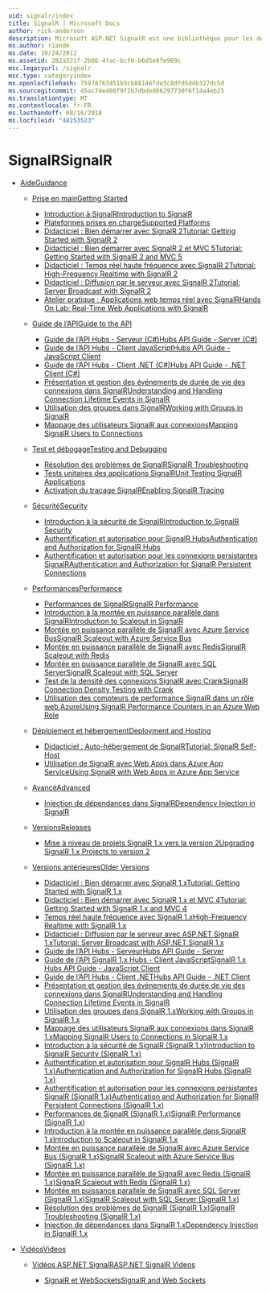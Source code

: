 ```yaml
---
uid: signalr/index
title: SignalR | Microsoft Docs
author: rick-anderson
description: Microsoft ASP.NET SignalR est une bibliothèque pour les développeurs ASP.NET qui simplifie le processus d’ajout de fonctionnalités web en temps réel à vos applications.
ms.author: riande
ms.date: 10/24/2012
ms.assetid: 282a521f-2b86-4fac-bcf6-b6d5e0fe969c
msc.legacyurl: /signalr
msc.type: categoryindex
ms.openlocfilehash: 75978763451b3cb88146fde3c8dfd5d4b327dc5d
ms.sourcegitcommit: 45ac74e400f9f2b7dbded66297730f6f14a4eb25
ms.translationtype: MT
ms.contentlocale: fr-FR
ms.lasthandoff: 08/16/2018
ms.locfileid: "48253523"
---
```

<a name="signalr"></a><span data-ttu-id="01d4b-103">SignalR</span><span class="sxs-lookup"><span data-stu-id="01d4b-103">SignalR</span></span>
====================
- [<span data-ttu-id="01d4b-104">Aide</span><span class="sxs-lookup"><span data-stu-id="01d4b-104">Guidance</span></span>](overview/index.md)

    - [<span data-ttu-id="01d4b-105">Prise en main</span><span class="sxs-lookup"><span data-stu-id="01d4b-105">Getting Started</span></span>](overview/getting-started/index.md)

        - [<span data-ttu-id="01d4b-106">Introduction à SignalR</span><span class="sxs-lookup"><span data-stu-id="01d4b-106">Introduction to SignalR</span></span>](overview/getting-started/introduction-to-signalr.md)
        - [<span data-ttu-id="01d4b-107">Plateformes prises en charge</span><span class="sxs-lookup"><span data-stu-id="01d4b-107">Supported Platforms</span></span>](overview/getting-started/supported-platforms.md)
        - [<span data-ttu-id="01d4b-108">Didacticiel : Bien démarrer avec SignalR 2</span><span class="sxs-lookup"><span data-stu-id="01d4b-108">Tutorial: Getting Started with SignalR 2</span></span>](overview/getting-started/tutorial-getting-started-with-signalr.md)
        - [<span data-ttu-id="01d4b-109">Didacticiel : Bien démarrer avec SignalR 2 et MVC 5</span><span class="sxs-lookup"><span data-stu-id="01d4b-109">Tutorial: Getting Started with SignalR 2 and MVC 5</span></span>](overview/getting-started/tutorial-getting-started-with-signalr-and-mvc.md)
        - [<span data-ttu-id="01d4b-110">Didacticiel : Temps réel haute fréquence avec SignalR 2</span><span class="sxs-lookup"><span data-stu-id="01d4b-110">Tutorial: High-Frequency Realtime with SignalR 2</span></span>](overview/getting-started/tutorial-high-frequency-realtime-with-signalr.md)
        - [<span data-ttu-id="01d4b-111">Didacticiel : Diffusion par le serveur avec SignalR 2</span><span class="sxs-lookup"><span data-stu-id="01d4b-111">Tutorial: Server Broadcast with SignalR 2</span></span>](overview/getting-started/tutorial-server-broadcast-with-signalr.md)
        - [<span data-ttu-id="01d4b-112">Atelier pratique : Applications web temps réel avec SignalR</span><span class="sxs-lookup"><span data-stu-id="01d4b-112">Hands On Lab: Real-Time Web Applications with SignalR</span></span>](overview/getting-started/real-time-web-applications-with-signalr.md)
    - [<span data-ttu-id="01d4b-113">Guide de l’API</span><span class="sxs-lookup"><span data-stu-id="01d4b-113">Guide to the API</span></span>](overview/guide-to-the-api/index.md)

        - [<span data-ttu-id="01d4b-114">Guide de l’API Hubs - Serveur (C#)</span><span class="sxs-lookup"><span data-stu-id="01d4b-114">Hubs API Guide - Server (C#)</span></span>](overview/guide-to-the-api/hubs-api-guide-server.md)
        - [<span data-ttu-id="01d4b-115">Guide de l’API Hubs - Client JavaScript</span><span class="sxs-lookup"><span data-stu-id="01d4b-115">Hubs API Guide - JavaScript Client</span></span>](overview/guide-to-the-api/hubs-api-guide-javascript-client.md)
        - [<span data-ttu-id="01d4b-116">Guide de l’API Hubs - Client .NET (C#)</span><span class="sxs-lookup"><span data-stu-id="01d4b-116">Hubs API Guide - .NET Client (C#)</span></span>](overview/guide-to-the-api/hubs-api-guide-net-client.md)
        - [<span data-ttu-id="01d4b-117">Présentation et gestion des événements de durée de vie des connexions dans SignalR</span><span class="sxs-lookup"><span data-stu-id="01d4b-117">Understanding and Handling Connection Lifetime Events in SignalR</span></span>](overview/guide-to-the-api/handling-connection-lifetime-events.md)
        - [<span data-ttu-id="01d4b-118">Utilisation des groupes dans SignalR</span><span class="sxs-lookup"><span data-stu-id="01d4b-118">Working with Groups in SignalR</span></span>](overview/guide-to-the-api/working-with-groups.md)
        - [<span data-ttu-id="01d4b-119">Mappage des utilisateurs SignalR aux connexions</span><span class="sxs-lookup"><span data-stu-id="01d4b-119">Mapping SignalR Users to Connections</span></span>](overview/guide-to-the-api/mapping-users-to-connections.md)
    - [<span data-ttu-id="01d4b-120">Test et débogage</span><span class="sxs-lookup"><span data-stu-id="01d4b-120">Testing and Debugging</span></span>](overview/testing-and-debugging/index.md)

        - [<span data-ttu-id="01d4b-121">Résolution des problèmes de SignalR</span><span class="sxs-lookup"><span data-stu-id="01d4b-121">SignalR Troubleshooting</span></span>](overview/testing-and-debugging/troubleshooting.md)
        - [<span data-ttu-id="01d4b-122">Tests unitaires des applications SignalR</span><span class="sxs-lookup"><span data-stu-id="01d4b-122">Unit Testing SignalR Applications</span></span>](overview/testing-and-debugging/unit-testing-signalr-applications.md)
        - [<span data-ttu-id="01d4b-123">Activation du traçage SignalR</span><span class="sxs-lookup"><span data-stu-id="01d4b-123">Enabling SignalR Tracing</span></span>](overview/testing-and-debugging/enabling-signalr-tracing.md)
    - [<span data-ttu-id="01d4b-124">Sécurité</span><span class="sxs-lookup"><span data-stu-id="01d4b-124">Security</span></span>](overview/security/index.md)

        - [<span data-ttu-id="01d4b-125">Introduction à la sécurité de SignalR</span><span class="sxs-lookup"><span data-stu-id="01d4b-125">Introduction to SignalR Security</span></span>](overview/security/introduction-to-security.md)
        - [<span data-ttu-id="01d4b-126">Authentification et autorisation pour SignalR Hubs</span><span class="sxs-lookup"><span data-stu-id="01d4b-126">Authentication and Authorization for SignalR Hubs</span></span>](overview/security/hub-authorization.md)
        - [<span data-ttu-id="01d4b-127">Authentification et autorisation pour les connexions persistantes SignalR</span><span class="sxs-lookup"><span data-stu-id="01d4b-127">Authentication and Authorization for SignalR Persistent Connections</span></span>](overview/security/persistent-connection-authorization.md)
    - [<span data-ttu-id="01d4b-128">Performances</span><span class="sxs-lookup"><span data-stu-id="01d4b-128">Performance</span></span>](overview/performance/index.md)

        - [<span data-ttu-id="01d4b-129">Performances de SignalR</span><span class="sxs-lookup"><span data-stu-id="01d4b-129">SignalR Performance</span></span>](overview/performance/signalr-performance.md)
        - [<span data-ttu-id="01d4b-130">Introduction à la montée en puissance parallèle dans SignalR</span><span class="sxs-lookup"><span data-stu-id="01d4b-130">Introduction to Scaleout in SignalR</span></span>](overview/performance/scaleout-in-signalr.md)
        - [<span data-ttu-id="01d4b-131">Montée en puissance parallèle de SignalR avec Azure Service Bus</span><span class="sxs-lookup"><span data-stu-id="01d4b-131">SignalR Scaleout with Azure Service Bus</span></span>](overview/performance/scaleout-with-windows-azure-service-bus.md)
        - [<span data-ttu-id="01d4b-132">Montée en puissance parallèle de SignalR avec Redis</span><span class="sxs-lookup"><span data-stu-id="01d4b-132">SignalR Scaleout with Redis</span></span>](overview/performance/scaleout-with-redis.md)
        - [<span data-ttu-id="01d4b-133">Montée en puissance parallèle de SignalR avec SQL Server</span><span class="sxs-lookup"><span data-stu-id="01d4b-133">SignalR Scaleout with SQL Server</span></span>](overview/performance/scaleout-with-sql-server.md)
        - [<span data-ttu-id="01d4b-134">Test de la densité des connexions SignalR avec Crank</span><span class="sxs-lookup"><span data-stu-id="01d4b-134">SignalR Connection Density Testing with Crank</span></span>](overview/performance/signalr-connection-density-testing-with-crank.md)
        - [<span data-ttu-id="01d4b-135">Utilisation des compteurs de performance SignalR dans un rôle web Azure</span><span class="sxs-lookup"><span data-stu-id="01d4b-135">Using SignalR Performance Counters in an Azure Web Role</span></span>](overview/performance/using-signalr-performance-counters-in-an-azure-web-role.md)
    - [<span data-ttu-id="01d4b-136">Déploiement et hébergement</span><span class="sxs-lookup"><span data-stu-id="01d4b-136">Deployment and Hosting</span></span>](overview/deployment/index.md)

        - [<span data-ttu-id="01d4b-137">Didacticiel : Auto-hébergement de SignalR</span><span class="sxs-lookup"><span data-stu-id="01d4b-137">Tutorial: SignalR Self-Host</span></span>](overview/deployment/tutorial-signalr-self-host.md)
        - [<span data-ttu-id="01d4b-138">Utilisation de SignalR avec Web Apps dans Azure App Service</span><span class="sxs-lookup"><span data-stu-id="01d4b-138">Using SignalR with Web Apps in Azure App Service</span></span>](overview/deployment/using-signalr-with-azure-web-sites.md)
    - [<span data-ttu-id="01d4b-139">Avancé</span><span class="sxs-lookup"><span data-stu-id="01d4b-139">Advanced</span></span>](overview/advanced/index.md)

        - [<span data-ttu-id="01d4b-140">Injection de dépendances dans SignalR</span><span class="sxs-lookup"><span data-stu-id="01d4b-140">Dependency Injection in SignalR</span></span>](overview/advanced/dependency-injection.md)
    - [<span data-ttu-id="01d4b-141">Versions</span><span class="sxs-lookup"><span data-stu-id="01d4b-141">Releases</span></span>](overview/releases/index.md)

        - [<span data-ttu-id="01d4b-142">Mise à niveau de projets SignalR 1.x vers la version 2</span><span class="sxs-lookup"><span data-stu-id="01d4b-142">Upgrading SignalR 1.x Projects to version 2</span></span>](overview/releases/upgrading-signalr-1x-projects-to-20.md)
    - [<span data-ttu-id="01d4b-143">Versions antérieures</span><span class="sxs-lookup"><span data-stu-id="01d4b-143">Older Versions</span></span>](overview/older-versions/index.md)

        - [<span data-ttu-id="01d4b-144">Didacticiel : Bien démarrer avec SignalR 1.x</span><span class="sxs-lookup"><span data-stu-id="01d4b-144">Tutorial: Getting Started with SignalR 1.x</span></span>](overview/older-versions/tutorial-getting-started-with-signalr.md)
        - [<span data-ttu-id="01d4b-145">Didacticiel : Bien démarrer avec SignalR 1.x et MVC 4</span><span class="sxs-lookup"><span data-stu-id="01d4b-145">Tutorial: Getting Started with SignalR 1.x and MVC 4</span></span>](overview/older-versions/tutorial-getting-started-with-signalr-and-mvc-4.md)
        - [<span data-ttu-id="01d4b-146">Temps réel haute fréquence avec SignalR 1.x</span><span class="sxs-lookup"><span data-stu-id="01d4b-146">High-Frequency Realtime with SignalR 1.x</span></span>](overview/older-versions/tutorial-high-frequency-realtime-with-signalr.md)
        - [<span data-ttu-id="01d4b-147">Didacticiel : Diffusion par le serveur avec ASP.NET SignalR 1.x</span><span class="sxs-lookup"><span data-stu-id="01d4b-147">Tutorial: Server Broadcast with ASP.NET SignalR 1.x</span></span>](overview/older-versions/tutorial-server-broadcast-with-aspnet-signalr.md)
        - [<span data-ttu-id="01d4b-148">Guide de l’API Hubs - Serveur</span><span class="sxs-lookup"><span data-stu-id="01d4b-148">Hubs API Guide - Server</span></span>](overview/older-versions/signalr-1x-hubs-api-guide-server.md)
        - [<span data-ttu-id="01d4b-149">Guide de l’API SignalR 1.x Hubs - Client JavaScript</span><span class="sxs-lookup"><span data-stu-id="01d4b-149">SignalR 1.x Hubs API Guide - JavaScript Client</span></span>](overview/older-versions/signalr-1x-hubs-api-guide-javascript-client.md)
        - [<span data-ttu-id="01d4b-150">Guide de l’API Hubs - Client .NET</span><span class="sxs-lookup"><span data-stu-id="01d4b-150">Hubs API Guide - .NET Client</span></span>](overview/older-versions/signalr-1x-hubs-api-guide-net-client.md)
        - [<span data-ttu-id="01d4b-151">Présentation et gestion des événements de durée de vie des connexions dans SignalR</span><span class="sxs-lookup"><span data-stu-id="01d4b-151">Understanding and Handling Connection Lifetime Events in SignalR</span></span>](overview/older-versions/handling-connection-lifetime-events.md)
        - [<span data-ttu-id="01d4b-152">Utilisation des groupes dans SignalR 1.x</span><span class="sxs-lookup"><span data-stu-id="01d4b-152">Working with Groups in SignalR 1.x</span></span>](overview/older-versions/working-with-groups.md)
        - [<span data-ttu-id="01d4b-153">Mappage des utilisateurs SignalR aux connexions dans SignalR 1.x</span><span class="sxs-lookup"><span data-stu-id="01d4b-153">Mapping SignalR Users to Connections in SignalR 1.x</span></span>](overview/older-versions/mapping-users-to-connections.md)
        - [<span data-ttu-id="01d4b-154">Introduction à la sécurité de SignalR (SignalR 1.x)</span><span class="sxs-lookup"><span data-stu-id="01d4b-154">Introduction to SignalR Security (SignalR 1.x)</span></span>](overview/older-versions/introduction-to-security.md)
        - [<span data-ttu-id="01d4b-155">Authentification et autorisation pour SignalR Hubs (SignalR 1.x)</span><span class="sxs-lookup"><span data-stu-id="01d4b-155">Authentication and Authorization for SignalR Hubs (SignalR 1.x)</span></span>](overview/older-versions/hub-authorization.md)
        - [<span data-ttu-id="01d4b-156">Authentification et autorisation pour les connexions persistantes SignalR (SignalR 1.x)</span><span class="sxs-lookup"><span data-stu-id="01d4b-156">Authentication and Authorization for SignalR Persistent Connections (SignalR 1.x)</span></span>](overview/older-versions/persistent-connection-authorization.md)
        - [<span data-ttu-id="01d4b-157">Performances de SignalR (SignalR 1.x)</span><span class="sxs-lookup"><span data-stu-id="01d4b-157">SignalR Performance (SignalR 1.x)</span></span>](overview/older-versions/signalr-performance.md)
        - [<span data-ttu-id="01d4b-158">Introduction à la montée en puissance parallèle dans SignalR 1.x</span><span class="sxs-lookup"><span data-stu-id="01d4b-158">Introduction to Scaleout in SignalR 1.x</span></span>](overview/older-versions/scaleout-in-signalr.md)
        - [<span data-ttu-id="01d4b-159">Montée en puissance parallèle de SignalR avec Azure Service Bus (SignalR 1.x)</span><span class="sxs-lookup"><span data-stu-id="01d4b-159">SignalR Scaleout with Azure Service Bus (SignalR 1.x)</span></span>](overview/older-versions/scaleout-with-windows-azure-service-bus.md)
        - [<span data-ttu-id="01d4b-160">Montée en puissance parallèle de SignalR avec Redis (SignalR 1.x)</span><span class="sxs-lookup"><span data-stu-id="01d4b-160">SignalR Scaleout with Redis (SignalR 1.x)</span></span>](overview/older-versions/scaleout-with-redis.md)
        - [<span data-ttu-id="01d4b-161">Montée en puissance parallèle de SignalR avec SQL Server (SignalR 1.x)</span><span class="sxs-lookup"><span data-stu-id="01d4b-161">SignalR Scaleout with SQL Server (SignalR 1.x)</span></span>](overview/older-versions/scaleout-with-sql-server.md)
        - [<span data-ttu-id="01d4b-162">Résolution des problèmes de SignalR (SignalR 1.x)</span><span class="sxs-lookup"><span data-stu-id="01d4b-162">SignalR Troubleshooting (SignalR 1.x)</span></span>](overview/older-versions/troubleshooting.md)
        - [<span data-ttu-id="01d4b-163">Injection de dépendances dans SignalR 1.x</span><span class="sxs-lookup"><span data-stu-id="01d4b-163">Dependency Injection in SignalR 1.x</span></span>](overview/older-versions/dependency-injection.md)
- [<span data-ttu-id="01d4b-164">Vidéos</span><span class="sxs-lookup"><span data-stu-id="01d4b-164">Videos</span></span>](videos/index.md)

    - [<span data-ttu-id="01d4b-165">Vidéos ASP.NET SignalR</span><span class="sxs-lookup"><span data-stu-id="01d4b-165">ASP.NET SignalR Videos</span></span>](videos/getting-started/index.md)

        - [<span data-ttu-id="01d4b-166">SignalR et WebSockets</span><span class="sxs-lookup"><span data-stu-id="01d4b-166">SignalR and Web Sockets</span></span>](videos/getting-started/signalr-and-web-sockets.md)
